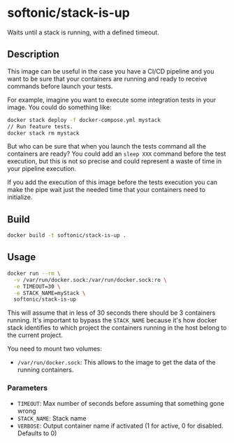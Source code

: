 # softonic/stack-is-up

Waits until a stack is running, with a defined timeout.

## Description

This image can be useful in the case you have a CI/CD pipeline and you want to be sure that
your containers are running and ready to receive commands before launch your tests.

For example, imagine you want to execute some integration tests in your image. You could do something like:

``` bash
docker stack deploy -f docker-compose.yml mystack
// Run feature tests.
docker stack rm mystack
```

But who can be sure that when you launch the tests command all the containers are ready?
You could add an `sleep XXX` command before the test execution, but this is not so precise and could
represent a waste of time in your pipeline execution.

If you add the execution of this image before the tests execution you can make the pipe wait just the needed
time that your containers need to initialize.

## Build

``` bash
docker build -t softonic/stack-is-up .
```

## Usage

``` bash
docker run --rm \
  -v /var/run/docker.sock:/var/run/docker.sock:ro \
  -e TIMEOUT=30 \
  -e STACK_NAME=myStack \
  softonic/stack-is-up
```

This will assume that in less of 30 seconds there should be 3 containers running.
It's important to bypass the `STACK_NAME` because it's how docker stack identifies
to which project the containers running in the host belong to the current project.

You need to mount two volumes:

- `/var/run/docker.sock`: This allows to the image to get the data of the running containers.

### Parameters

- `TIMEOUT`: Max number of seconds before assuming that something gone wrong
- `STACK_NAME`: Stack name
- `VERBOSE`: Output container name if activated (1 for active, 0 for disabled. Defaults to 0)

